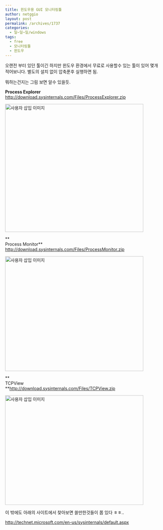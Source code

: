 ```yaml
---
title: 윈도우용 GUI 모니터링툴
author: netggio
layout: post
permalink: /archives/1737
categories:
  - 일~일~일/windows
tags:
  - free
  - 모니터링툴
  - 윈도우
---
```

오랜전 부터 있던 툴이긴 하지만 윈도우 환경에서 무료로 사용할수 있는 툴이 있어 몇개 적어보니다. 별도의 설치 없이 압축푼후 실행하면 됨.  
  
뭐하는건지는 그림 보면 알수 있을듯.  
  
**Process Explorer**  
<http://download.sysinternals.com/Files/ProcessExplorer.zip>  
  
<img src="http://netggio.pe.kr/wp-content/uploads/1/1228462299.jpg" class="aligncenter" width="450" height="417" alt="사용자 삽입 이미지" />  
  
**  
Process Monitor**   
<http://download.sysinternals.com/Files/ProcessMonitor.zip>  
  
<img src="http://netggio.pe.kr/wp-content/uploads/1/1274810671.png" class="aligncenter" width="450" height="374" alt="사용자 삽입 이미지" />  
  
**  
TCPView  
**<http://download.sysinternals.com/Files/TCPView.zip>  
  
<img src="http://netggio.pe.kr/wp-content/uploads/1/1126245872.gif" class="aligncenter" width="450" height="357" alt="사용자 삽입 이미지" />  
  
  
  
이 밖에도 아래의 사이트에서 찾아보면 쓸만한것들이 쫌 있다 ㅎㅎ..  
  
<http://technet.microsoft.com/en-us/sysinternals/default.aspx>